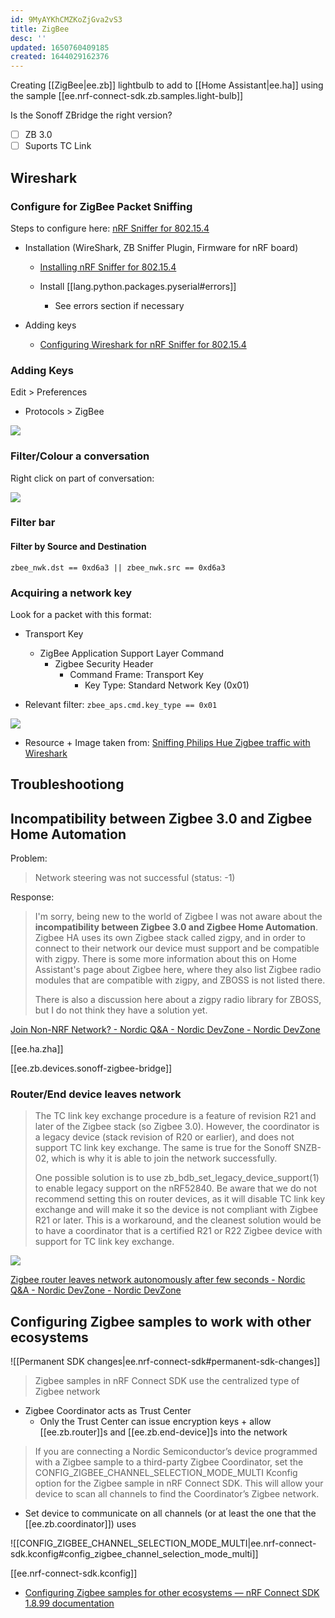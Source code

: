 ```yaml
---
id: 9MyAYKhCMZKoZjGva2vS3
title: ZigBee
desc: ''
updated: 1650760409185
created: 1644029162376
---
```


Creating [[ZigBee|ee.zb]] lightbulb to add to [[Home Assistant|ee.ha]] using the sample [[ee.nrf-connect-sdk.zb.samples.light-bulb]]

Is the Sonoff ZBridge the right version?

- [ ] ZB 3.0
- [ ] Suports TC Link

## Wireshark

### Configure for ZigBee Packet Sniffing

Steps to configure here: [nRF Sniffer for 802.15.4](https://infocenter.nordicsemi.com/topic/ug_sniffer_802154/UG/sniffer_802154/intro_802154.html)

- Installation (WireShark, ZB Sniffer Plugin, Firmware for nRF board)
  - [Installing nRF Sniffer for 802.15.4](https://infocenter.nordicsemi.com/topic/ug_sniffer_802154/UG/sniffer_802154/installing_sniffer_802154.html)

  - Install [[lang.python.packages.pyserial#errors]]
    - See errors section if necessary

- Adding keys
  - [Configuring Wireshark for nRF Sniffer for 802.15.4](https://infocenter.nordicsemi.com/topic/ug_sniffer_802154/UG/sniffer_802154/configuring_sniffer_802154.html)


### Adding Keys

Edit > Preferences

- Protocols > ZigBee

![](assets/images/2022-02-05-17-15-14.png)

### Filter/Colour a conversation

Right click on part of conversation:

![](assets/images/2022-02-05-17-37-02.png)

### Filter bar

#### Filter by Source and Destination

`zbee_nwk.dst == 0xd6a3 || zbee_nwk.src == 0xd6a3`

### Acquiring a network key

Look for a packet with this format:

- Transport Key
  - ZigBee Application Support Layer Command
    - Zigbee Security Header
      - Command Frame: Transport Key
        - Key Type: Standard Network Key (0x01)

- Relevant filter: `zbee_aps.cmd.key_type == 0x01`

![](assets/images/2022-02-05-18-15-15.png)

- Resource + Image taken from: [Sniffing Philips Hue Zigbee traffic with Wireshark](https://www.hal9k.dk/sniffing-philips-hue-zigbee-traffic-with-wireshark/)

## Troubleshootiong


## Incompatibility between Zigbee 3.0 and Zigbee Home Automation

Problem:

> Network steering was not successful (status: -1)

Response:

> I'm sorry, being new to the world of Zigbee I was not aware about the **incompatibility between Zigbee 3.0 and Zigbee Home Automation**. Zigbee HA uses its own Zigbee stack called zigpy, and in order to connect to their network our device must support and be compatible with zigpy. There is some more information about this on Home Assistant's page about Zigbee here, where they also list Zigbee radio modules that are compatible with zigpy, and ZBOSS is not listed there.
>
> There is also a discussion here about a zigpy radio library for ZBOSS, but I do not think they have a solution yet.


[Join Non-NRF Network? - Nordic Q&amp;A - Nordic DevZone - Nordic DevZone](https://devzone.nordicsemi.com/f/nordic-q-a/75186/join-non-nrf-network/310375#310375)

[[ee.ha.zha]]

[[ee.zb.devices.sonoff-zigbee-bridge]]

### Router/End device leaves network

> The TC link key exchange procedure is a feature of revision R21 and later of the Zigbee stack (so Zigbee 3.0). However, the coordinator is a legacy device (stack revision of R20 or earlier), and does not support TC link key exchange. The same is true for the Sonoff SNZB-02, which is why it is able to join the network successfully.
>
> One possible solution is to use zb_bdb_set_legacy_device_support(1) to enable legacy support on the nRF52840. Be aware that we do not recommend setting this on router devices, as it will disable TC link key exchange and will make it so the device is not compliant with Zigbee R21 or later. This is a workaround, and the cleanest solution would be to have a coordinator that is a certified R21 or R22 Zigbee device with support for TC link key exchange.


![](assets/images/2022-02-05-17-38-51.png)

[Zigbee router leaves network autonomously after few seconds - Nordic Q&amp;A - Nordic DevZone - Nordic DevZone](https://devzone.nordicsemi.com/f/nordic-q-a/83640/zigbee-router-leaves-network-autonomously-after-few-seconds)

## Configuring Zigbee samples to work with other ecosystems

![[Permanent SDK changes|ee.nrf-connect-sdk#permanent-sdk-changes]]

> Zigbee samples in nRF Connect SDK use the centralized type of Zigbee network

- Zigbee Coordinator acts as Trust Center
  - Only the Trust Center can issue encryption keys + allow [[ee.zb.router]]s and [[ee.zb.end-device]]s into the network

> If you are connecting a Nordic Semiconductor’s device programmed with a Zigbee sample to a third-party Zigbee Coordinator, set the CONFIG_ZIGBEE_CHANNEL_SELECTION_MODE_MULTI Kconfig option for the Zigbee sample in nRF Connect SDK. This will allow your device to scan all channels to find the Coordinator’s Zigbee network.

- Set device to communicate on all channels (or at least the one that the [[ee.zb.coordinator]]) uses

![[CONFIG_ZIGBEE_CHANNEL_SELECTION_MODE_MULTI|ee.nrf-connect-sdk.kconfig#config_zigbee_channel_selection_mode_multi]]

[[ee.nrf-connect-sdk.kconfig]]

- [Configuring Zigbee samples for other ecosystems &mdash; nRF Connect SDK 1.8.99 documentation](https://developer.nordicsemi.com/nRF_Connect_SDK/doc/latest/nrf/ug_zigbee_other_ecosystems.html#ug-zigbee-other-ecosystems)
